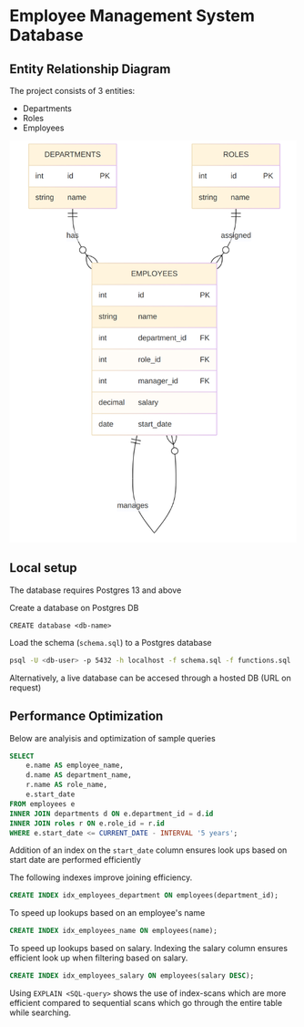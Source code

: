 # Employee Management System Database


## Entity Relationship Diagram
The project consists of 3 entities:
- Departments
- Roles
- Employees

![erd](./erd.png)

## Local setup

The database requires Postgres 13 and above

Create a database on Postgres DB

```psql
CREATE database <db-name>
```


Load the schema (`schema.sql`) to a Postgres database

```bash
psql -U <db-user> -p 5432 -h localhost -f schema.sql -f functions.sql  <db-name>
```

Alternatively, a live database can be accesed through a hosted DB (URL on request)


## Performance Optimization

Below are analyisis and optimization of sample queries

```sql
SELECT 
    e.name AS employee_name, 
    d.name AS department_name, 
    r.name AS role_name, 
    e.start_date
FROM employees e
INNER JOIN departments d ON e.department_id = d.id
INNER JOIN roles r ON e.role_id = r.id
WHERE e.start_date <= CURRENT_DATE - INTERVAL '5 years';
```

Addition of an index on the `start_date` column ensures look ups based on start date are performed efficiently

The following indexes improve joining efficiency. 


```sql
CREATE INDEX idx_employees_department ON employees(department_id);
```

To speed up lookups based on an employee's name

```sql
CREATE INDEX idx_employees_name ON employees(name);
```

To speed up lookups based on salary. Indexing the salary column ensures efficient look up when filtering based on salary.

```sql
CREATE INDEX idx_employees_salary ON employees(salary DESC);
```


Using ```EXPLAIN <SQL-query>``` shows the use of index-scans which are more efficient compared to sequential scans which go through the entire table while searching.